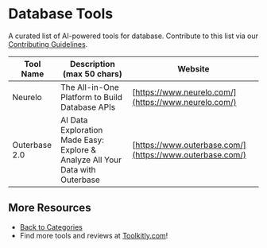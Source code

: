 # Database Tools

A curated list of AI-powered tools for database. Contribute to this list via our [Contributing Guidelines](https://github.com/ToolkitlyAI/awesome-ai-tools/blob/master/CONTRIBUTING.md).

| Tool Name | Description (max 50 chars) | Website |
|-----------|----------------------------|---------|
| Neurelo | The All-in-One Platform to Build Database APIs | [https://www.neurelo.com/](https://www.neurelo.com/) |
| Outerbase 2.0 | AI Data Exploration Made Easy: Explore & Analyze All Your Data with Outerbase | [https://www.outerbase.com/](https://www.outerbase.com/) |

## More Resources
- [Back to Categories](https://github.com/ToolkitlyAI/awesome-ai-tools/blob/master/README.md)
- Find more tools and reviews at [Toolkitly.com](https://toolkitly.com)!
